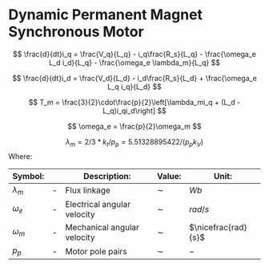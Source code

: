 # Dynamic Permanent Magnet Synchronous Motor

$$ \frac{d}{dt}i_q = \frac{V_q}{L_q} - i_q\frac{R_s}{L_q} - \frac{\omega_e L_d i_d}{L_q} - \frac{\omega_e
\lambda_m}{L_q} $$

$$ \frac{d}{dt}i_d = \frac{V_d}{L_d} - i_d\frac{R_s}{L_d} + \frac{\omega_e L_q i_q}{L_d} $$

$$ T_m = \frac{3}{2}\cdot\frac{p}{2}\left[\lambda_mi_q + (L_d - L_q)i_qi_d\right]
$$

$$ \omega_e = \frac{p}{2}\omega_m $$

$$ \lambda_m = 2/3 * k_t / p_p = 5.51328895422 / (p_pk_V)
$$ Where:

| Symbol:     |     | Description:                | Value: | Unit:               |
|-------------|-----|-----------------------------|--------|---------------------|
| $\lambda_m$ | -   | Flux linkage                | $\sim$ | $Wb$                |
| $\omega_e$  | -   | Electrical angular velocity | $\sim$ | $rad/s$             |
| $\omega_m$  | -   | Mechanical angular velocity | $\sim$ | $\nicefrac{rad}{s}$ |
| $p_p$       | -   | Motor pole pairs            | $\sim$ | $-$                 |